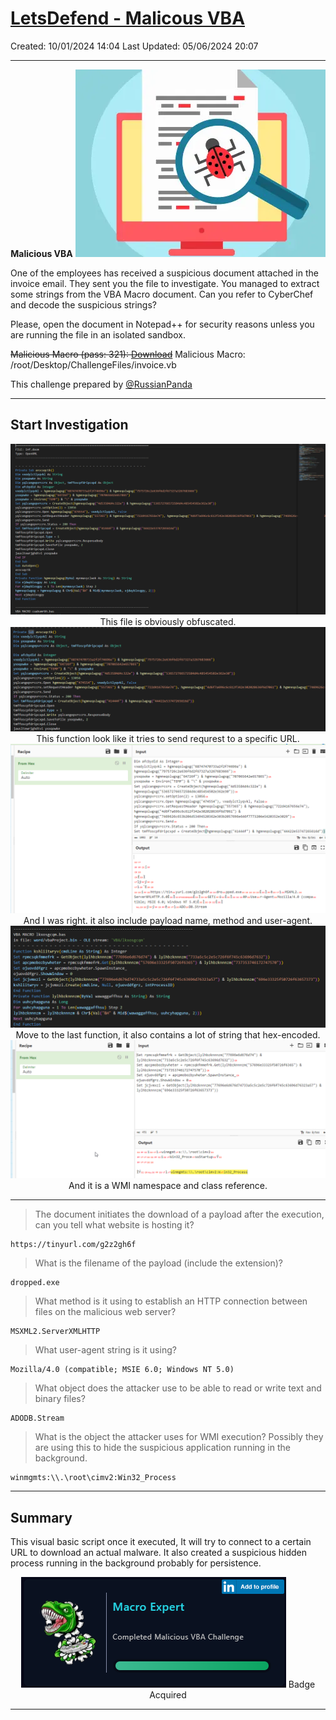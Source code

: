 # [LetsDefend - Malicous VBA](https://app.letsdefend.io/challenge/Malicious-VBA)
Created: 10/01/2024 14:04
Last Updated: 05/06/2024 20:07
* * *
<div align=center>

**Malicious VBA**
![a686d83413674b7ba6628728287f9f07.png](/_resources/a686d83413674b7ba6628728287f9f07.png)
</div>

One of the employees has received a suspicious document attached in the invoice email. They sent you the file to investigate. You managed to extract some strings from the VBA Macro document. Can you refer to CyberChef and decode the suspicious strings?

Please, open the document in Notepad++ for security reasons unless you are running the file in an isolated sandbox.

~~Malicious Macro (pass: 321): [Download](https://files-ld.s3.us-east-2.amazonaws.com/invoice.zip)~~
Malicious Macro: /root/Desktop/ChallengeFiles/invoice.vb

This challenge prepared by [@RussianPanda](https://www.linkedin.com/in/an-fam-868921105/)
* * *
## Start Investigation
<div align=center>

![b234f7db516574107f62c7bb0a629795.png](/_resources/b234f7db516574107f62c7bb0a629795.png)
This file is obviously obfuscated.
![7e33dbcad18bb62415ba8f0788ef44c9.png](/_resources/7e33dbcad18bb62415ba8f0788ef44c9.png)
This function look like it tries to send requrest to a specific URL.
![e2bdbced22ef8ce2d899ae738e3a328c.png](/_resources/e2bdbced22ef8ce2d899ae738e3a328c.png)
And I was right. it also include payload name, method and user-agent.
![f5657ad010926bdf1e62c7d7f3a43619.png](/_resources/f5657ad010926bdf1e62c7d7f3a43619.png)
Move to the last function, it also contains a lot of string that hex-encoded.
![6c56f18a4420e79588bfb96bc7c1a5c6.png](/_resources/6c56f18a4420e79588bfb96bc7c1a5c6.png)
And it is a WMI namespace and class reference.
</div>

* * *
>The document initiates the download of a payload after the execution, can you tell what website is hosting it?
```
https://tinyurl.com/g2z2gh6f
```

> What is the filename of the payload (include the extension)?
```
dropped.exe
```

> What method is it using to establish an HTTP connection between files on the malicious web server?
```
MSXML2.ServerXMLHTTP
```

> What user-agent string is it using?
```
Mozilla/4.0 (compatible; MSIE 6.0; Windows NT 5.0)
```

> What object does the attacker use to be able to read or write text and binary files?
```
ADODB.Stream
```

>What is the object the attacker uses for WMI execution? Possibly they are using this to hide the suspicious application running in the background.
```
winmgmts:\\.\root\cimv2:Win32_Process
```

* * *
## Summary
This visual basic script once it executed, It will try to connect to a certain URL to download an actual malware. It also created a suspicious hidden process running in the background probably for persistence. 

<div align=center>

![00873fa03ebea65517701a10f8bb743d.png](/_resources/00873fa03ebea65517701a10f8bb743d.png)
Badge Acquired
</div>

* * *
